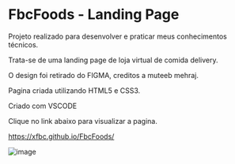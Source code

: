 # FbcFoods - Landing Page

Projeto realizado para desenvolver e praticar meus conhecimentos técnicos. 

Trata-se de uma landing page de loja virtual de comida delivery. 


O design foi retirado do FIGMA, creditos a muteeb mehraj. 

Pagina criada utilizando HTML5 e CSS3. 

Criado com VSCODE 


Clique no link abaixo para visualizar a pagina. 

https://xfbc.github.io/FbcFoods/



![image](https://user-images.githubusercontent.com/92175971/161074167-477ebe38-2bc8-4c08-bd94-50a43fea916b.png)

